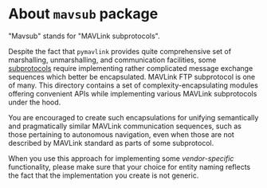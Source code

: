 # About `mavsub` package

"Mavsub" stands for "MAVLink subprotocols".

Despite the fact that `pymavlink` provides quite comprehensive set of marshalling, unmarshalling, and communication facilities, some [subprotocols](http://mavlink.io/en/services/) require implementing rather complicated message exchange sequences which better be encapsulated.
MAVLink FTP subprotocol is one of many.
This directory contains a set of complexity-encapsulating modules offering convenient APIs while implementing various MAVLink subprotocols under the hood.

You are encouraged to create such encapsulations for unifying semantically and pragmatically similar MAVLink communication sequences, such as those pertaining to autonomous navigation, even when those are not described by MAVLink standard as parts of some subprotocol.

When you use this approach for implementing some *vendor-specific* functionality, please make sure that your choice for entity naming reflects the fact that the implementation you create is not generic.

